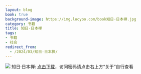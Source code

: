 ```yaml
---
layout: blog
book: true
background-image: https://img.locyoo.com/book知日·日本禅.jpg
category: 书籍
title: 知日·日本禅
tags:
- 书籍
- 社会
redirect_from:
  - /2024/03/知日·日本禅/
---
```

![](https://img.locyoo.com/book知日·日本禅.jpg)
知日·日本禅: <a name = "ref1" href="https://url18.ctfile.com/f/50983618-1063935848-f5ac5c?p=3619">点击下载</a>，访问密码请点击右上方“关于”自行查看